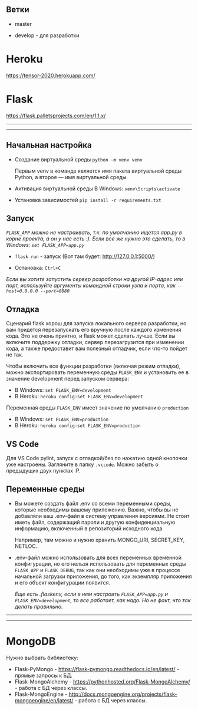 ## Ветки

* master

* develop - для разработки

#  Heroku

https://tensor-2020.herokuapp.com/

# Flask

https://flask.palletsprojects.com/en/1.1.x/

---
---

## Начальная настройка

* Создание виртуальной среды
`python -m venv venv`

    Первым venv в команде является имя пакета виртуальной среды Python, а второе — имя виртуальной среды.

* Активация виртуальной среды
В Windows: `venv\Scripts\activate`

* Установка зависимостей
`pip install -r requirements.txt`

## Запуск

 *`FLASK_APP` можно не настраивать, т.к. по умолчанию ищется app.py в корне проекта, а он у нас есть :). Если все же нужно это сделать, то в Windows: `set FLASK_APP=app.py`*

* `flask run` - запуск (Вот там будет: http://127.0.0.1:5000/)

* Остановка: `Ctrl+C`

*Eсли вы хотите запустить сервер разработки на другой IP-адрес или порт, используйте аргументы командной строки узла и порта, как `--host=0.0.0.0 --port=8080`*

## Отладка

Сценарий flask хорош для запуска локального сервера разработки, но вам придется перезапускать его вручную после каждого изменения кода. Это не очень приятно, и flask может сделать лучше. Если вы включите поддержку отладки, сервер перезагрузится при изменении кода, а также предоставит вам полезный отладчик, если что-то пойдет не так. 

Чтобы включить все функции разработки (включая режим отладки), можно экспортировать переменную среды `FLASK_ENV` и установить ее в значение development перед запуском сервера:

- В Windows: `set FLASK_ENV=development`
- В Heroku: `heroku config:set FLASK_ENV=development`

Переменная среды `FLASK_ENV` имеет значение по умолчанию `production`

- В Windows: `set FLASK_ENV=production`
- В Heroku: `heroku config:set FLASK_ENV=production`

## VS Code

Для VS Code pylint, запуск с отладкой/без по нажатию одной кнопочки уже настроены. Загляните в папку `.vccode`. Можно забыть о предыдущих двух пунктах :Р.

## Переменные среды

* Вы можете создать файл .env со всеми переменными среды, которые необходимы вашему приложению. Важно, чтобы вы не добавляли ваш .env-файл в систему управления версиями. Не стоит иметь файл, содержащий пароли и другую конфиденциальную информацию, включенный в репозиторий исходного кода.

    Например, там можно и нужно хранить MONGO_URI, SECRET_KEY, NETLOC..

* .env-файл можно использовать для всех переменных временной конфигурации, но его нельзя использовать для переменных среды `FLASK_APP` и `FLASK_DEBUG`, так как они необходимы уже в процессе начальной загрузки приложения, до того, как экземпляр приложения и его объект конфигурации появится.

    *Еще есть .flaskenv, если в нем настроить `FLASK_APP=app.py` и `FLASK_ENV=development`, то все работает, как надо. Но не факт, что так делать правильно.*

---
---

# MongoDB

Нужно выбрать библиотеку:

* Flask-PyMongo - https://flask-pymongo.readthedocs.io/en/latest/ - прямые запросы к БД.
* Flask-MongoAlchemy - https://pythonhosted.org/Flask-MongoAlchemy/ - работа с БД через классы.
* Flask-MongoEngine - http://docs.mongoengine.org/projects/flask-mongoengine/en/latest/ - работа с БД через классы.
